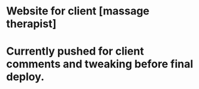 # Website for client [massage therapist]

# Currently pushed for client comments and tweaking before final deploy.
